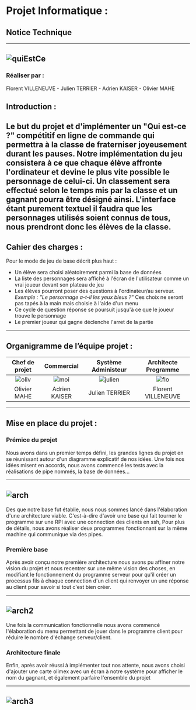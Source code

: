 # Projet Informatique :
## Notice Technique
---
![quiEstCe](./asset/images/notice/quiEstCe.png)
---
### Réaliser par :
Florent VILLENEUVE - Julien TERRIER - Adrien KAISER - Olivier MAHE

## Introduction :

Le but du projet et d'implémenter un "Qui est-ce ?" compétitif en ligne de commande qui permettra à la classe de fraterniser joyeusement durant les pauses.
Notre implémentation du jeu consistera à ce que chaque élève affronte l'ordinateur et devine le plus vite possible le personnage de celui-ci. Un classement sera effectué selon le temps mis par la classe et un gagnant pourra être désigné ainsi. L'interface étant purement textuel il faudra que les personnages utilisés soient connus de tous, nous prendront donc les élèves de la classe.
---
## Cahier des charges :

Pour le mode de jeu de base décrit plus haut :
- Un élève sera choisi aléatoirement parmi la base de données
- La liste des personnages sera affiché à l'écran de l'utilisateur comme un vrai joueur devant son plateau de jeu
- Les élèves pourront poser des questions à l'ordinateur/au serveur. 
*Exemple : "Le personnage a-t-il les yeux bleus ?"* Ces choix ne seront pas tapés à la main mais choisie à l'aide d'un menu
- Ce cycle de question réponse se poursuit jusqu'à ce que le joueur trouve le personnage
- Le premier joueur qui gagne déclenche l'arret de la partie
---
## Organigramme de l’équipe projet :

Chef de projet | Commercial | Système Administeur | Architecte Programme
 :---: | :---: | :---:  | :---: 
![oliv](./asset/images/notice/oliv.png)| ![moi](./asset/images/notice/moi.png) | ![julien](./asset/images/notice/julien.png) | ![flo](./asset/images/notice/flo.png) 
Olivier MAHE | Adrien KAISER | Julien TERRIER | Florent VILLENEUVE
         
---
## Mise en place du projet :

### Prémice du projet
Nous avons dans un premier temps défini, les grandes lignes du projet en se réunissant autour d'un diagramme explicatif de nos idées.
Une fois nos idées misent en accords, nous avons commencé les tests avec la réalisations de pipe nommés,  la base de données...

---
![arch](./asset/images/notice/arch.png)
---

Des que notre base fut établie, nous nous sommes lancé dans l'élaboration d'une architecture viable. C'est-à-dire d'avoir une base qui fait tourner le programme sur une RPI avec une connection des clients en ssh,
Pour plus de détails, nous avons réaliser deux programmes fonctionnant sur la même machine qui communique via des pipes.

### Première base

Après avoir conçu notre première architecture nous avons pu affiner notre vision du projet et nous recentrer sur une même vision des choses,
en modifiant le fonctionnement du programme serveur pour qu'il créer un processus fils à chaque connection d'un client qui renvoyer un une réponse au client pour savoir si tout c'est bien créer.

---
![arch2](./asset/images/notice/arch2.png)
---

Une fois la communication fonctionnelle nous avons commencé l'élaboration du menu permettant de jouer dans le programme client pour réduire le nombre d'échange serveur/client.

### Architecture finale

Enfin, après avoir réussi à implémenter tout nos attente, nous avons choisi d'ajouter une carte olimex avec un écran à notre système pour afficher le nom du gagnant, et également parfaire l'ensemble du projet 

---
![arch3](./asset/images/notice/arch3.png)
---

 
